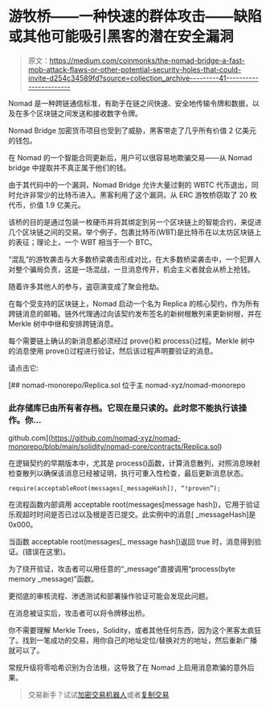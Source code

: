 # 游牧桥——一种快速的群体攻击——缺陷或其他可能吸引黑客的潜在安全漏洞

> 原文：<https://medium.com/coinmonks/the-nomad-bridge-a-fast-mob-attack-flaws-or-other-potential-security-holes-that-could-invite-d254c34589fd?source=collection_archive---------41----------------------->

Nomad 是一种跨链通信标准，有助于在链之间快速、安全地传输令牌和数据，以及在多个区块链之间发送和接收数字令牌。

Nomad Bridge 加密货币项目也受到了威胁，黑客带走了几乎所有价值 2 亿美元的钱包。

在 Nomad 的一个智能合同更新后，用户可以很容易地欺骗交易——从 Nomad bridge 中提取并不真正属于他们的钱。

由于其代码中的一个漏洞，Nomad Bridge 允许大量过剩的 WBTC 代币退出，同时允许非常少的比特币进入。黑客利用了这个漏洞，从 ERC 游牧桥窃取了 20 枚代币，价值 1.9 亿美元。

该桥的目的是通过包装一枚硬币并将其绑定到另一个区块链上的智能合约，来促进几个区块链之间的交易。举个例子，包裹比特币(WBT)是比特币在以太坊区块链上的表征；理论上，一个 WBT 相当于一个 BTC。

“混乱”的游牧袭击与大多数桥梁袭击形成对比，在大多数桥梁袭击中，一个犯罪人对整个骗局负责，这是一场混战，一旦消息传开，机会主义者就会从桥上抢钱。

随着许多其他人的参与，盗窃演变成了聚会抢劫。

在每个受支持的区块链上，Nomad 启动一个名为 Replica 的核心契约，作为所有跨链消息的邮箱。链外代理通过向该契约发布签名的新树根散列来更新树根，并在 Merkle 树中中继和安排跨链消息。

每个需要链上确认的新消息都必须经过 prove()和 process()过程。Merkle 树中的消息使用 prove()过程进行验证，然后该过程声明要验证的消息。

请点击它:

[](https://github.com/nomad-xyz/nomad-monorepo/blob/main/solidity/nomad-core/contracts/Replica.sol) [## nomad-monorepo/Replica.sol 位于主 nomad-xyz/nomad-monorepo

### 此存储库已由所有者存档。它现在是只读的。此时您不能执行该操作。你…

github.com](https://github.com/nomad-xyz/nomad-monorepo/blob/main/solidity/nomad-core/contracts/Replica.sol) 

在逻辑契约的早期版本中，尤其是 process()函数，计算消息散列，对照消息映射检查散列以确保该消息已经被证明，执行可重入性检查，最后更新消息状态。

`require(acceptableRoot(messages[_messageHash]), “!proven”);`

在流程函数内部调用 acceptable root(messages[message hash])，它用于验证乐观超时时间是否已过以及根是否已提交。此实例中的消息[ _messageHash]是 0x000。

当函数 acceptable root(messages[_ message hash])返回 true 时，消息得到验证。(错误在这里)。

为了绕开验证，攻击者可以用任意的“_message”直接调用“process(byte memory _message)”函数。

更彻底的审核流程、渗透测试和部署操作验证可能会发现此问题。

在消息被证实后，攻击者可以将令牌移出桥。

你不需要理解 Merkle Trees，Solidity，或者其他任何东西，因为这个黑客太疯狂了。找到一笔成功的交易，用你自己的地址定位/替换对方的地址，然后重新广播就可以了。

常规升级将零哈希识别为合法根，这导致了在 Nomad 上启用消息欺骗的意外后果。

> 交易新手？试试[加密交易机器人](/coinmonks/crypto-trading-bot-c2ffce8acb2a)或者[复制交易](/coinmonks/top-10-crypto-copy-trading-platforms-for-beginners-d0c37c7d698c)